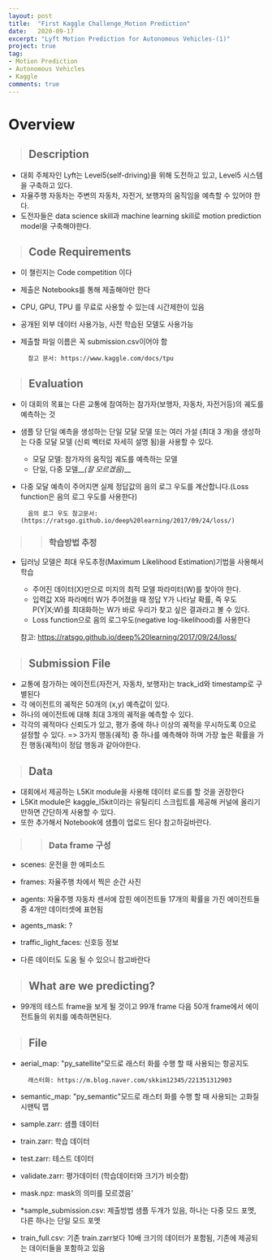 ```yaml
---
layout: post
title:  "First Kaggle Challenge_Motion Prediction"
date:   2020-09-17
excerpt: "Lyft Motion Prediction for Autonomous Vehicles-(1)"
project: true
tag:
- Motion Prediction
- Autonomous Vehicles
- Kaggle
comments: true
---
```



# __Overview__

> ## Description

- 대회 주체자인 Lyft는 Level5(self-driving)을 위해 도전하고 있고, Level5 시스템을 구축하고 있다.
- 자율주행 자동차는 주변의 자동차, 자전거, 보행자의 움직임을 예측할 수 있어야 한다.
- 도전자들은 data science skill과 machine learning skill로 motion prediction model을 구축해야한다.

>  ## Code Requirements

- 이 챌린지는 Code competition 이다
- 제출은 Notebooks를 통해 제출해야만 한다
- CPU, GPU, TPU 를 무료로 사용할 수 있는데 시간제한이 있음
- 공개된 외부 데이터 사용가능, 사전 학습된 모델도 사용가능
- 제출할 파일 이름은 꼭 submission.csv이어야 함

        참고 문서: https://www.kaggle.com/docs/tpu

>  ## Evaluation

- 이 대회의 목표는 다른 교통에 참여하는 참가자(보행자, 자동차, 자전거등)의 궤도를 예측하는 것
- 샘플 당 단일 예측을 생성하는 단일 모달 모델 또는 여러 가설 (최대 3 개)을 생성하는 다중 모달 모델 (신뢰 벡터로 자세히 설명 됨)을 사용할 수 있다.
    + 모달 모델: 참가자의 움직임 궤도를 예측하는 모델
    + 단일, 다중 모델__*(잘 모르겠음)*__

- 다중 모달 예측이 주어지면 실제 정답값의 음의 로그 우도를 계산합니다.(Loss function은 음의 로그 우도를 사용한다)

        음의 로그 우도 참고문서: (https://ratsgo.github.io/deep%20learning/2017/09/24/loss/)


>>  ### 학습방법 추정
- 딥러닝 모델은 최대 우도추정(Maximum Likelihood Estimation)기법을 사용해서 학습
    + 주어진 데이터(X)만으로 미지의 최적 모델 파라미터(W)를 찾아야 한다.
    + 입력값 X와 파라메터 W가 주어졌을 때 정답 Y가 나타날 확률, 즉 우도 P(Y|X;W)를 최대화하는 W가 바로 우리가 찾고 싶은 결과라고 볼 수 있다.

    - Loss function으로 음의 로그우도(negative log-likelihood)를 사용한다

    참고: https://ratsgo.github.io/deep%20learning/2017/09/24/loss/

>  ## Submission File

- 교통에 참가하는 에이전트(자전거, 자동차, 보행자)는 track_id와 timestamp로 구별된다
- 각 에이전트의 궤적은 50개의 (x,y) 예측값이 있다.
- 하나의 에이전트에 대해 최대 3개의 궤적을 예측할 수 있다. 
- 각각의 궤적마다 신뢰도가 있고, 평가 중에 하나 이상의 궤적을 무시하도록 0으로 설정할 수 있다.
=> 3가지 행동(궤적) 중 하나를 예측해야 하며 가장 높은 확률을 가진 행동(궤적)이 정답 행동과 같아야한다.


>  ## Data

- 대회에서 제공하는 L5Kit module을 사용해 데이터 로드를 할 것을 권장한다
- L5Kit module은 kaggle_l5kit이라는 유틸리티 스크립트를 제공해 커널에 올리기만하면 간단하게 사용할 수 있다.
- 또한 추가해서 Notebook에 샘플이 업로드 된다 참고하길바란다.

>>  ### Data frame 구성

- scenes: 운전을 한 에피소드
- frames: 자율주행 차에서 찍은 순간 사진
- agents: 자율주행 자동차 센서에 잡힌 에이전트들 17개의 확률을 가진 에이전트들 중 4개만 데이터셋에 표현됨
- agents_mask: ?
- traffic_light_faces: 신호등 정보

- 다른 데이터도 도움 될 수 있으니 참고바란다

> ## What are we predicting?

- 99개의 테스트 frame을 보게 될 것이고 99개 frame 다음 50개 frame에서 에이전트들의 위치를 예측하면된다.

> ## File

- aerial_map: "py_satellite"모드로 래스터 화를 수행 할 때 사용되는 항공지도
        
        래스터화: https://m.blog.naver.com/skkim12345/221351312903

- semantic_map: "py_semantic"모드로 래스터 화를 수행 할 때 사용되는 고화질 시맨틱 맵
- sample.zarr: 샘플 데이터
- train.zarr: 학습 데이터
- test.zarr: 테스트 데이터
- validate.zarr: 평가데이터 (학습데이터와 크기가 비슷함)
- mask.npz: mask의 의미를 모르겠음'
- *sample_submission.csv: 제출방법 샘플 두개가 있음, 하나는 다중 모드 포멧, 다른 하나는 단일 모드 포멧
- train_full.csv: 기존 train.zarr보다 10배 크기의 데이터가 포함됨, 기존에 제공되는 데이터들을 포함하고 있음

